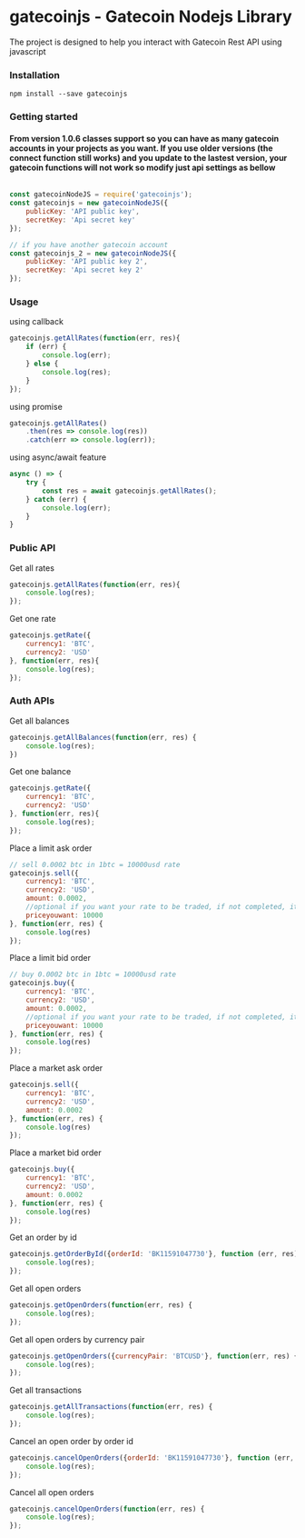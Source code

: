 # gatecoinjs - Gatecoin Nodejs Library

The project is designed to help you interact with Gatecoin Rest API using javascript

### Installation

```
npm install --save gatecoinjs
```

### Getting started
#### From version 1.0.6 classes support so you can have as many gatecoin accounts in your projects as you want. If you use older versions (the connect function still works) and you update to the lastest version, your gatecoin functions will not work so modify just api settings as bellow

```javascript

const gatecoinNodeJS = require('gatecoinjs');
const gatecoinjs = new gatecoinNodeJS({
    publicKey: 'API public key',
    secretKey: 'Api secret key'
});

// if you have another gatecoin account
const gatecoinjs_2 = new gatecoinNodeJS({
    publicKey: 'API public key 2',
    secretKey: 'Api secret key 2'
});
```

### Usage

using callback
```javascript
gatecoinjs.getAllRates(function(err, res){
    if (err) {
        console.log(err);
    } else {
        console.log(res);
    }
});
```

using promise

```javascript
gatecoinjs.getAllRates()
    .then(res => console.log(res))
    .catch(err => console.log(err));
```

using async/await feature
```javascript
async () => {
    try {
        const res = await gatecoinjs.getAllRates();
    } catch (err) {
        console.log(err);
    }
}
```

### Public API

Get all rates
```javascript
gatecoinjs.getAllRates(function(err, res){
    console.log(res);
});
```

Get one rate
```javascript
gatecoinjs.getRate({
    currency1: 'BTC',
    currency2: 'USD'
}, function(err, res){
    console.log(res);
});
```

### Auth APIs

Get all balances

```javascript
gatecoinjs.getAllBalances(function(err, res) {
    console.log(res);
})
```

Get one balance

```javascript
gatecoinjs.getRate({
    currency1: 'BTC',
    currency2: 'USD'
}, function(err, res){
    console.log(res);
});
```

Place a limit ask order

```javascript
// sell 0.0002 btc in 1btc = 10000usd rate
gatecoinjs.sell({
    currency1: 'BTC',
    currency2: 'USD',
    amount: 0.0002,
    //optional if you want your rate to be traded, if not completed, it will go into open orders
    priceyouwant: 10000
}, function(err, res) {
    console.log(res)
});
```

Place a limit bid order

```javascript
// buy 0.0002 btc in 1btc = 10000usd rate
gatecoinjs.buy({
    currency1: 'BTC',
    currency2: 'USD',
    amount: 0.0002,
    //optional if you want your rate to be traded, if not completed, it will go into open orders
    priceyouwant: 10000
}, function(err, res) {
    console.log(res)
});
```

Place a market ask order
```javascript
gatecoinjs.sell({
    currency1: 'BTC',
    currency2: 'USD',
    amount: 0.0002
}, function(err, res) {
    console.log(res)
});
```

Place a market bid order

```javascript
gatecoinjs.buy({
    currency1: 'BTC',
    currency2: 'USD',
    amount: 0.0002
}, function(err, res) {
    console.log(res)
});
```

Get an order by id
```javascript
gatecoinjs.getOrderById({orderId: 'BK11591047730'}, function (err, res) {
    console.log(res);
});
```

Get all open orders
```javascript
gatecoinjs.getOpenOrders(function(err, res) {
    console.log(res);
});
```

Get all open orders by currency pair
```javascript
gatecoinjs.getOpenOrders({currencyPair: 'BTCUSD'}, function(err, res) {
    console.log(res);
});
```

Get all transactions
```javascript
gatecoinjs.getAllTransactions(function(err, res) {
    console.log(res);
});
```

Cancel an open order by order id
```javascript
gatecoinjs.cancelOpenOrders({orderId: 'BK11591047730'}, function (err, res) {
    console.log(res);
});
```

Cancel all open orders
```javascript
gatecoinjs.cancelOpenOrders(function(err, res) {
    console.log(res);
});
```